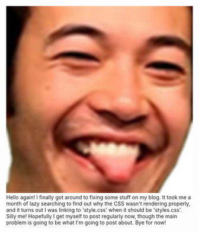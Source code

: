 ---
---
<img class="pic" src="/assets/img/SillyChamp.jpg" alt="SillyChamp">
Hello again! I finally got around to fixing some stuff on my blog. It took me a month of lazy searching to find out why the CSS wasn't rendering properly, and it turns out I was linking to 'style.css' when it should be 'styles.css'. Silly me!
Hopefully I get myself to post regularly now, though the main problem is going to be what I'm going to post about. Bye for now!
